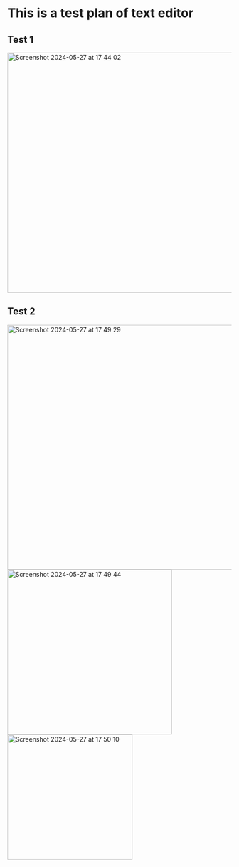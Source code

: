 # This is a test plan of text editor
## Test 1
<img width="539" alt="Screenshot 2024-05-27 at 17 44 02" src="https://github.com/yhryb/Programming-paradigms/assets/155826018/8c2c1065-02c6-45fa-abbf-c89a9c209125">

## Test 2
<img width="549" alt="Screenshot 2024-05-27 at 17 49 29" src="https://github.com/yhryb/Programming-paradigms/assets/155826018/804af109-7da2-49b2-a851-12de903a07ee">
<img width="370" alt="Screenshot 2024-05-27 at 17 49 44" src="https://github.com/yhryb/Programming-paradigms/assets/155826018/79814c89-d755-454a-bfba-611aadfdd968">
<img width="281" alt="Screenshot 2024-05-27 at 17 50 10" src="https://github.com/yhryb/Programming-paradigms/assets/155826018/692a0ed1-3002-4623-8a36-bd137bb6d180">
